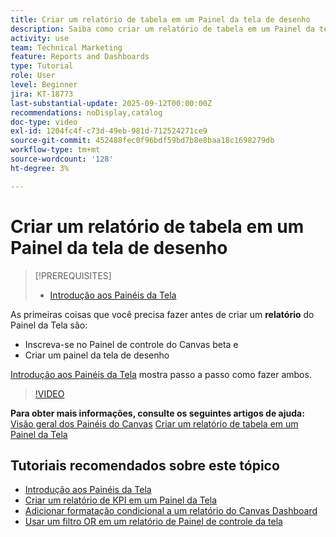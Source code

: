```yaml
---
title: Criar um relatório de tabela em um Painel da tela de desenho
description: Saiba como criar um relatório de tabela em um Painel da tela de desenho.
activity: use
team: Technical Marketing
feature: Reports and Dashboards
type: Tutorial
role: User
level: Beginner
jira: KT-18773
last-substantial-update: 2025-09-12T00:00:00Z
recommendations: noDisplay,catalog
doc-type: video
exl-id: 1204fc4f-c73d-49eb-981d-712524271ce9
source-git-commit: 452488fec0f96bdf59bd7b8e8baa18c1698279db
workflow-type: tm+mt
source-wordcount: '128'
ht-degree: 3%

---
```


# Criar um relatório de tabela em um Painel da tela de desenho

>[!PREREQUISITES]
>
>* [Introdução aos Painéis da Tela](/help/reporting/canvas-dashboards/introduction-to-canvas-dashboards.md)

As primeiras coisas que você precisa fazer antes de criar um **relatório** do Painel da Tela são:

* Inscreva-se no Painel de controle do Canvas beta e
* Criar um painel da tela de desenho

[Introdução aos Painéis da Tela](/help/reporting/canvas-dashboards/introduction-to-canvas-dashboards.md) mostra passo a passo como fazer ambos.

>[!VIDEO](https://video.tv.adobe.com/v/3474863/?quality=12&learn=on&enablevpops)

**Para obter mais informações, consulte os seguintes artigos de ajuda:**
[Visão geral dos Painéis do Canvas](https://experienceleague.adobe.com/en/docs/workfront/using/reporting/canvas-dashboards/canvas-dashboards-overview)
[Criar um relatório de tabela em um Painel da Tela](https://experienceleague.adobe.com/en/docs/workfront/using/reporting/canvas-dashboards/add-reports/build-table-report)

## Tutoriais recomendados sobre este tópico

* [Introdução aos Painéis da Tela](/help/reporting/canvas-dashboards/introduction-to-canvas-dashboards.md)
* [Criar um relatório de KPI em um Painel da Tela](/help/reporting/canvas-dashboards/create-a-kpi-report-on-a-canvas-dashboard.md)
* [Adicionar formatação condicional a um relatório do Canvas Dashboard](/help/reporting/canvas-dashboards/add-conditional-formatting-to-a-canvas-dashboard-report.md)
* [Usar um filtro OR em um relatório de Painel de controle da tela](/help/reporting/canvas-dashboards/use-an-or-filter-in-a-canvas-dashboard-report.md)
